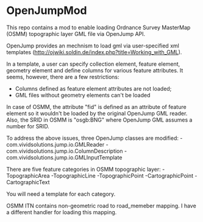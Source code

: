 # OpenJumpMod

This repo contains a mod to enable loading Ordnance Survey MasterMap (OSMM) topographic layer GML file via OpenJump API.

OpenJump provides an mechnism to load gml via user-specified xml templates (http://ojwiki.soldin.de/index.php?title=Working_with_GML). 

In a template, a user can specify collection element, feature element, geometry element and define columns for various feature attributes. It seems, however, there are a few restrictions:
- Columns defined as feature element attributes are not loaded; 
- GML files without geometry elements can't be loaded

In case of OSMM, the attribute "fid" is defined as an attribute of feature element so it wouldn't be loaded by the original OpenJump GML reader. Also, the SRID in OSMM is "osgb:BNG" where OpenJump GML assumes a number for SRID.

To address the above issues, three OpenJump classes are modified:
-com.vividsolutions.jump.io.GMLReader
-com.vividsolutions.jump.io.ColumnDescription
-com.vividsolutions.jump.io.GMLInputTemplate

There are five feature categories in OSMM topographic layer:
-TopographicArea
-TopographicLine
-TopographicPoint
-CartographicPoint
-CartographicText

You will need a template for each category.

OSMM ITN contains non-geometric road to road_memeber mapping. I have a different handler for loading this mapping.
